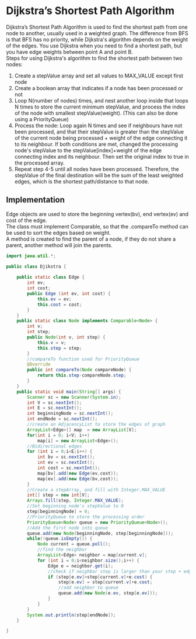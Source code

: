 # Dijkstra’s Shortest Path Algorithm
Dijkstra’s Shortest Path Algorithm is used to find the shortest path from one node to another, usually used in a weighted graph. The difference from BFS is that BFS has no priority, while Dijkstra's algorithm depends on the weight of the edges. You use Dijkstra when you need to find a shortest path, but you have edge weights between point A and point B.
\
Steps for using Dijkstra's algorithm to find the shortest path between two nodes:
1. Create a stepValue array and set all values to MAX_VALUE except first node
2. Create a boolean array that indicates if a node has been processed or not
3. Loop N(number of nodes) times, and nest another loop inside that loops N times to store the current minimum stepValue, and process the index of the node with smallest stepValue(weight). (This can also be done using a PriorityQueue)
4. Process the node: Loop again N times and see if neighbours have not been processed, and that their stepValue is greater than the stepValue of the current node being processed + weight of the edge connecting it to its neighbour. If both conditions are met, changed the processing node's stepValue to the stepValue[index]+weight of the edge connecting index and its neighbour. Then set the original index to true in the processed array.
5. Repeat step 4-5 until all nodes have been processed.
Therefore, the stepValue of the final destination will be the sum of the least weighted edges, which is the shortest path/distance to that node.
 ## Implementation
Edge objects are used to store the beginning vertex(bv), end vertex(ev) and cost of the edge.\
The class must implement Comparable<Edge>, so that the .compareTo method can be used to sort the edges based on weight.\
A method is created to find the parent of a node, if they do not share a parent, another method will join the parents.
```java
import java.util.*;

public class Djikstra {
	
	public static class Edge {
		int ev;
		int cost;
		public Edge (int ev, int cost) {
			this.ev = ev;
			this.cost = cost;
		}
	}
	public static class Node implements Comparable<Node> {
		int v;
		int step;
		public Node(int v, int step) {
			this.v = v;
			this.step = step;
		}
		//compareTo function used for PriorityQueue
		@Override
		public int compareTo(Node compareNode) {
			return this.step-compareNode.step;
		}
	}
	public static void main(String[] args) {
		Scanner sc = new Scanner(System.in);
		int V = sc.nextInt();
		int E = sc.nextInt();
		int beginningNode = sc.nextInt();
		int endNode = sc.nextInt();
		//create an AdjacencyList to store the edges of graph
		ArrayList<Edge>[] map  = new ArrayList[V];
		for(int i = 0; i<V; i++) 
			map[i] = new ArrayList<Edge>();
		//Bidirectional edges
		for (int i = 0;i<E;i++) {
			int bv = sc.nextInt();
			int ev = sc.nextInt();
			int cost = sc.nextInt();
			map[bv].add(new Edge(ev,cost));
			map[ev].add(new Edge(bv,cost));
		}
		//Create a stepArray, and fill with Integer.MAX_VALUE
		int[] step = new int[V];
		Arrays.fill(step, Integer.MAX_VALUE);
		//Set beginning node's stepValue to 0
		step[beginningNode] = 0;
		//PriorityQueue to store the processing order
		PriorityQueue<Node> queue = new PriorityQueue<Node>(); 
		//Add the first node into queue
		queue.add(new Node(beginningNode, step[beginningNode]));
		while(!queue.isEmpty()) {
			Node current = queue.poll();
			//find the neighbor
			ArrayList<Edge> neighbor = map[current.v];
			for (int i = 0;i<neighbor.size();i++) {
				Edge e = neighbor.get(i);
				//check if neighbor step is larger than your step + edge cost
				if (step[e.ev]>step[current.v]+e.cost) {
					step[e.ev] = step[current.v]+e.cost;
					//add neighbor to queue
					queue.add(new Node(e.ev, step[e.ev]));
				}
			}
		}
		System.out.println(step[endNode]);
	}

}
```